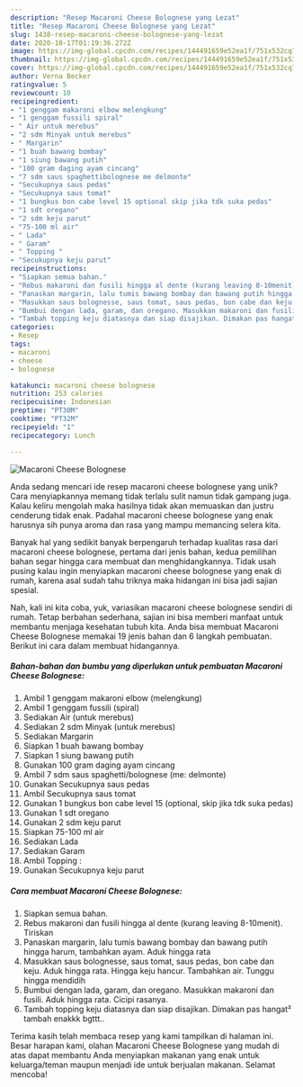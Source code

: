 ```yaml
---
description: "Resep Macaroni Cheese Bolognese yang Lezat"
title: "Resep Macaroni Cheese Bolognese yang Lezat"
slug: 1438-resep-macaroni-cheese-bolognese-yang-lezat
date: 2020-10-17T01:19:36.272Z
image: https://img-global.cpcdn.com/recipes/144491659e52ea1f/751x532cq70/macaroni-cheese-bolognese-foto-resep-utama.jpg
thumbnail: https://img-global.cpcdn.com/recipes/144491659e52ea1f/751x532cq70/macaroni-cheese-bolognese-foto-resep-utama.jpg
cover: https://img-global.cpcdn.com/recipes/144491659e52ea1f/751x532cq70/macaroni-cheese-bolognese-foto-resep-utama.jpg
author: Verna Becker
ratingvalue: 5
reviewcount: 10
recipeingredient:
- "1 genggam makaroni elbow melengkung"
- "1 genggam fussili spiral"
- " Air untuk merebus"
- "2 sdm Minyak untuk merebus"
- " Margarin"
- "1 buah bawang bombay"
- "1 siung bawang putih"
- "100 gram daging ayam cincang"
- "7 sdm saus spaghettibolognese me delmonte"
- "Secukupnya saus pedas"
- "Secukupnya saus tomat"
- "1 bungkus bon cabe level 15 optional skip jika tdk suka pedas"
- "1 sdt oregano"
- "2 sdm keju parut"
- "75-100 ml air"
- " Lada"
- " Garam"
- " Topping "
- "Secukupnya keju parut"
recipeinstructions:
- "Siapkan semua bahan."
- "Rebus makaroni dan fusili hingga al dente (kurang leaving 8-10menit). Tiriskan"
- "Panaskan margarin, lalu tumis bawang bombay dan bawang putih hingga harum, tambahkan ayam. Aduk hingga rata"
- "Masukkan saus bolognesse, saus tomat, saus pedas, bon cabe dan keju. Aduk hingga rata. Hingga keju hancur. Tambahkan air. Tunggu hingga mendidih"
- "Bumbui dengan lada, garam, dan oregano. Masukkan makaroni dan fusili. Aduk hingga rata. Cicipi rasanya."
- "Tambah topping keju diatasnya dan siap disajikan. Dimakan pas hangat² tambah enakkk bgttt.."
categories:
- Resep
tags:
- macaroni
- cheese
- bolognese

katakunci: macaroni cheese bolognese 
nutrition: 253 calories
recipecuisine: Indonesian
preptime: "PT30M"
cooktime: "PT32M"
recipeyield: "1"
recipecategory: Lunch

---
```



![Macaroni Cheese Bolognese](https://img-global.cpcdn.com/recipes/144491659e52ea1f/751x532cq70/macaroni-cheese-bolognese-foto-resep-utama.jpg)

Anda sedang mencari ide resep macaroni cheese bolognese yang unik? Cara menyiapkannya memang tidak terlalu sulit namun tidak gampang juga. Kalau keliru mengolah maka hasilnya tidak akan memuaskan dan justru cenderung tidak enak. Padahal macaroni cheese bolognese yang enak harusnya sih punya aroma dan rasa yang mampu memancing selera kita.



Banyak hal yang sedikit banyak berpengaruh terhadap kualitas rasa dari macaroni cheese bolognese, pertama dari jenis bahan, kedua pemilihan bahan segar hingga cara membuat dan menghidangkannya. Tidak usah pusing kalau ingin menyiapkan macaroni cheese bolognese yang enak di rumah, karena asal sudah tahu triknya maka hidangan ini bisa jadi sajian spesial.


Nah, kali ini kita coba, yuk, variasikan macaroni cheese bolognese sendiri di rumah. Tetap berbahan sederhana, sajian ini bisa memberi manfaat untuk membantu menjaga kesehatan tubuh kita. Anda bisa membuat Macaroni Cheese Bolognese memakai 19 jenis bahan dan 6 langkah pembuatan. Berikut ini cara dalam membuat hidangannya.

<!--inarticleads1-->

##### Bahan-bahan dan bumbu yang diperlukan untuk pembuatan Macaroni Cheese Bolognese:

1. Ambil 1 genggam makaroni elbow (melengkung)
1. Ambil 1 genggam fussili (spiral)
1. Sediakan  Air (untuk merebus)
1. Sediakan 2 sdm Minyak (untuk merebus)
1. Sediakan  Margarin
1. Siapkan 1 buah bawang bombay
1. Siapkan 1 siung bawang putih
1. Gunakan 100 gram daging ayam cincang
1. Ambil 7 sdm saus spaghetti/bolognese (me: delmonte)
1. Gunakan Secukupnya saus pedas
1. Ambil Secukupnya saus tomat
1. Gunakan 1 bungkus bon cabe level 15 (optional, skip jika tdk suka pedas)
1. Gunakan 1 sdt oregano
1. Gunakan 2 sdm keju parut
1. Siapkan 75-100 ml air
1. Sediakan  Lada
1. Sediakan  Garam
1. Ambil  Topping :
1. Gunakan Secukupnya keju parut




<!--inarticleads2-->

##### Cara membuat Macaroni Cheese Bolognese:

1. Siapkan semua bahan.
1. Rebus makaroni dan fusili hingga al dente (kurang leaving 8-10menit). Tiriskan
1. Panaskan margarin, lalu tumis bawang bombay dan bawang putih hingga harum, tambahkan ayam. Aduk hingga rata
1. Masukkan saus bolognesse, saus tomat, saus pedas, bon cabe dan keju. Aduk hingga rata. Hingga keju hancur. Tambahkan air. Tunggu hingga mendidih
1. Bumbui dengan lada, garam, dan oregano. Masukkan makaroni dan fusili. Aduk hingga rata. Cicipi rasanya.
1. Tambah topping keju diatasnya dan siap disajikan. Dimakan pas hangat² tambah enakkk bgttt..




Terima kasih telah membaca resep yang kami tampilkan di halaman ini. Besar harapan kami, olahan Macaroni Cheese Bolognese yang mudah di atas dapat membantu Anda menyiapkan makanan yang enak untuk keluarga/teman maupun menjadi ide untuk berjualan makanan. Selamat mencoba!
